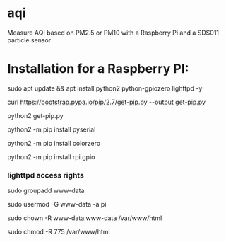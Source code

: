 # aqi
Measure AQI based on PM2.5 or PM10 with a Raspberry Pi and a SDS011 particle sensor

# Installation for a Raspberry PI:

sudo apt update && apt install python2 python-gpiozero lighttpd -y

curl https://bootstrap.pypa.io/pip/2.7/get-pip.py --output get-pip.py

python2 get-pip.py

python2 -m pip install pyserial

python2 -m pip install colorzero

python2 -m pip install rpi.gpio

### lighttpd access rights
sudo groupadd www-data

sudo usermod -G www-data -a pi

sudo chown -R www-data:www-data /var/www/html

sudo chmod -R 775 /var/www/html
